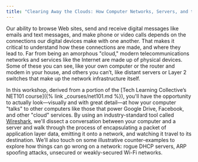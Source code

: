 ```yaml
---
title: "Clearing Away the Clouds: How Computer Networks, Servers, and the Internet Work"
---
```


Our ability to browse Web sites, send and receive digital messages like emails and text messages, and make phone or video calls depends on the connections our digital devices make with one another. That makes it critical to understand how these connections are made, and where they lead to. Far from being an amorphous "cloud," modern telecommunications networks and services like the Internet are made up of physical devices. Some of these you can see, like your own computer or the router and modem in your house, and others you can&rsquo;t, like distant servers or Layer 2 switches that make up the network infrastructure itself.

In this workshop, derived from a portion of the [Tech Learning Collective&rsquo;s NET101 course]({% link _courses/net101.md %}), you'll have the opportunity to actually look—visually and with great detail—at how your computer "talks" to other computers like those that power Google Drive, Facebook, and other "cloud" services. By using an industry-standard tool called [Wireshark](https://wireshark.org/), we'll dissect a conversation between your computer and a server and walk through the process of encapsulating a packet of application layer data, emitting it onto a network, and watching it travel to its destination. We'll also touch on some illustrative counter-examples to explore how things can go wrong on a network: rogue DHCP servers, ARP spoofing attacks, unsecured or weakly-secured Wi-Fi networks.
